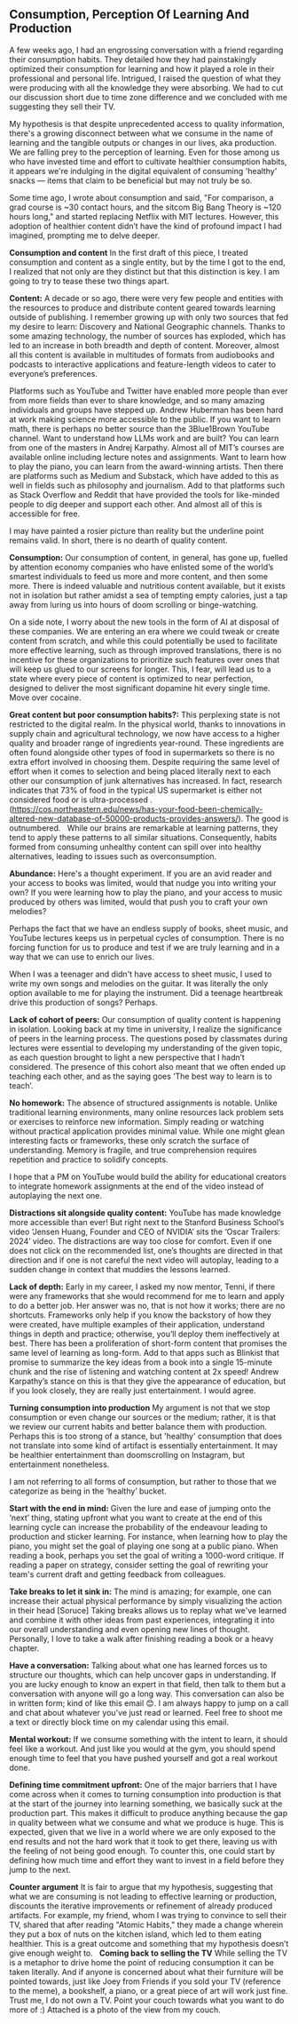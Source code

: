 ## Consumption, Perception Of Learning And Production

A few weeks ago, I had an engrossing conversation with a friend regarding their consumption habits. They detailed how they had painstakingly optimized their consumption for learning and how it played a role in their professional and personal life. Intrigued, I raised the question of what they were producing with all the knowledge they were absorbing. We had to cut our discussion short due to time zone difference and we concluded with me suggesting they sell their TV.

My hypothesis is that despite unprecedented access to quality information, there's a growing disconnect between what we consume in the name of learning and the tangible outputs or changes in our lives, aka production. We are falling prey to the perception of learning. Even for those among us who have invested time and effort to cultivate healthier consumption habits, it appears we're indulging in the digital equivalent of consuming 'healthy' snacks — items that claim to be beneficial but may not truly be so.

Some time ago, I wrote about consumption and said, "For comparison, a grad course is ~30 contact hours, and the sitcom Big Bang Theory is ~120 hours long," and started replacing Netflix with MIT lectures. However, this adoption of healthier content didn’t have the kind of profound impact I had imagined, prompting me to delve deeper.

**Consumption and content**
In the first draft of this piece, I treated consumption and content as a single entity, but by the time I got to the end, I realized that not only are they distinct but that this distinction is key. I am going to try to tease these two things apart.

**Content:** A decade or so ago, there were very few people and entities with the resources to produce and distribute content geared towards learning outside of publishing. I remember growing up with only two sources that fed my desire to learn: Discovery and National Geographic channels. Thanks to some amazing technology, the number of sources has exploded, which has led to an increase in both breadth and depth of content. Moreover, almost all this content is available in multitudes of formats from audiobooks and podcasts to interactive applications and feature-length videos to cater to everyone’s preferences.

Platforms such as YouTube and Twitter have enabled more people than ever from more fields than ever to share knowledge, and so many amazing individuals and groups have stepped up. Andrew Huberman has been hard at work making science more accessible to the public. If you want to learn math, there is perhaps no better source than the 3Blue1Brown YouTube channel. Want to understand how LLMs work and are built? You can learn from one of the masters in Andrej Karpathy. Almost all of MIT’s courses are available online including lecture notes and assignments. Want to learn how to play the piano, you can learn from the award-winning artists. Then there are platforms such as Medium and Substack, which have added to this as well in fields such as philosophy and journalism. Add to that platforms such as Stack Overflow and Reddit that have provided the tools for like-minded people to dig deeper and support each other. And almost all of this is accessible for free.

I may have painted a rosier picture than reality but the underline point remains valid. In short, there is no dearth of quality content.

**Consumption:** Our consumption of content, in general, has gone up, fuelled by attention economy companies who have enlisted some of the world’s smartest individuals to feed us more and more content, and then some more. There is indeed valuable and nutritious content available, but it exists not in isolation but rather amidst a sea of tempting empty calories, just a tap away from luring us into hours of doom scrolling or binge-watching.

On a side note, I worry about the new tools in the form of AI at disposal of these companies. We are entering an era where we could tweak or create content from scratch, and while this could potentially be used to facilitate more effective learning, such as through improved translations, there is no incentive for these organizations to prioritize such features over ones that will keep us glued to our screens for longer. This, I fear, will lead us to a state where every piece of content is optimized to near perfection, designed to deliver the most significant dopamine hit every single time. Move over cocaine.

**Great content but poor consumption habits?:** This perplexing state is not restricted to the digital realm. In the physical world, thanks to innovations in supply chain and agricultural technology, we now have access to a higher quality and broader range of ingredients year-round. These ingredients are often found alongside other types of food in supermarkets so there is no extra effort involved in choosing them. Despite requiring the same level of effort when it comes to selection and being placed literally next to each other our consumption of junk alternatives has increased. In fact, research indicates that 73% of food in the typical US supermarket is either not considered food or is ultra-processed .(https://cos.northeastern.edu/news/has-your-food-been-chemically-altered-new-database-of-50000-products-provides-answers/). The good is outnumbered. 
 
While our brains are remarkable at learning patterns, they tend to apply these patterns to all similar situations. Consequently, habits formed from consuming unhealthy content can spill over into healthy alternatives, leading to issues such as overconsumption.

**Abundance:** Here's a thought experiment. If you are an avid reader and your access to books was limited, would that nudge you into writing your own? If you were learning how to play the piano, and your access to music produced by others was limited, would that push you to craft your own melodies?

Perhaps the fact that we have an endless supply of books, sheet music, and YouTube lectures keeps us in perpetual cycles of consumption. There is no forcing function for us to produce and test if we are truly learning and in a way that we can use to enrich our lives.

When I was a teenager and didn't have access to sheet music, I used to write my own songs and melodies on the guitar. It was literally the only option available to me for playing the instrument. Did a teenage heartbreak drive this production of songs? Perhaps.

**Lack of cohort of peers:** Our consumption of quality content is happening in isolation. Looking back at my time in university, I realize the significance of peers in the learning process. The questions posed by classmates during lectures were essential to developing my understanding of the given topic, as each question brought to light a new perspective that I hadn’t considered. The presence of this cohort also meant that we often ended up teaching each other, and as the saying goes ’The best way to learn is to teach’.

**No homework:** The absence of structured assignments is notable. Unlike traditional learning environments, many online resources lack problem sets or exercises to reinforce new information. Simply reading or watching without practical application provides minimal value. While one might glean interesting facts or frameworks, these only scratch the surface of understanding. Memory is fragile, and true comprehension requires repetition and practice to solidify concepts.

I hope that a PM on YouTube would build the ability for educational creators to integrate homework assignments at the end of the video instead of autoplaying the next one.

**Distractions sit alongside quality content:** YouTube has made knowledge more accessible than ever! But right next to the Stanford Business School’s video ‘Jensen Huang, Founder and CEO of NVIDIA’ sits the ‘Oscar Trailers: 2024’ video. The distractions are way too close for comfort. Even if one does not click on the recommended list, one’s thoughts are directed in that direction and if one is not careful the next video will autoplay, leading to a sudden change in context that muddies the lessons learned.

**Lack of depth:** Early in my career, I asked my now mentor, Tenni, if there were any frameworks that she would recommend for me to learn and apply to do a better job. Her answer was no, that is not how it works; there are no shortcuts. Frameworks only help if you know the backstory of how they were created, have multiple examples of their application, understand things in depth and practice; otherwise, you’ll deploy them ineffectively at best. There has been a proliferation of short-form content that promises the same level of learning as long-form. Add to that apps such as Blinkist that promise to summarize the key ideas from a book into a single 15-minute chunk and the rise of listening and watching content at 2x speed! Andrew Karpathy’s stance on this is that they give the appearance of education, but if you look closely, they are really just entertainment. I would agree.

**Turning consumption into production**
My argument is not that we stop consumption or even change our sources or the medium; rather, it is that we review our current habits and better balance them with production. Perhaps this is too strong of a stance, but 'healthy' consumption that does not translate into some kind of artifact is essentially entertainment. It may be healthier entertainment than doomscrolling on Instagram, but entertainment nonetheless.

I am not referring to all forms of consumption, but rather to those that we categorize as being in the ‘healthy’ bucket.

**Start with the end in mind:** Given the lure and ease of jumping onto the ‘next’ thing, stating upfront what you want to create at the end of this learning cycle can increase the probability of the endeavour leading to production and sticker learning. For instance, when learning how to play the piano, you might set the goal of playing one song at a public piano. When reading a book, perhaps you set the goal of writing a 1000-word critique. If reading a paper on strategy, consider setting the goal of rewriting your team's current draft and getting feedback from colleagues.

**Take breaks to let it sink in:** The mind is amazing; for example, one can increase their actual physical performance by simply visualizing the action in their head [Soruce] Taking breaks allows us to replay what we've learned and combine it with other ideas from past experiences, integrating it into our overall understanding and even opening new lines of thought. Personally, I love to take a walk after finishing reading a book or a heavy chapter.

**Have a conversation:** Talking about what one has learned forces us to structure our thoughts, which can help uncover gaps in understanding. If you are lucky enough to know an expert in that field, then talk to them but a conversation with anyone will go a long way. This conversation can also be in written form; kind of like this email 😊. I am always happy to jump on a call and chat about whatever you've just read or learned. Feel free to shoot me a text or directly block time on my calendar using this email.

**Mental workout:** If we consume something with the intent to learn, it should feel like a workout. And just like you would at the gym, you should spend enough time to feel that you have pushed yourself and got a real workout done.

**Defining time commitment upfront:** One of the major barriers that I have come across when it comes to turning consumption into production is that at the start of the journey into learning something, we basically suck at the production part. This makes it difficult to produce anything because the gap in quality between what we consume and what we produce is huge. This is expected, given that we live in a world where we are only exposed to the end results and not the hard work that it took to get there, leaving us with the feeling of not being good enough. To counter this, one could start by defining how much time and effort they want to invest in a field before they jump to the next.

**Counter argument**
It is fair to argue that my hypothesis, suggesting that what we are consuming is not leading to effective learning or production, discounts the iterative improvements or refinement of already produced artifacts. For example, my friend, whom I was trying to convince to sell their TV, shared that after reading "Atomic Habits," they made a change wherein they put a box of nuts on the kitchen island, which led to them eating healthier. This is a great outcome and something that my hypothesis doesn’t give enough weight to. 
 
**Coming back to selling the TV**
While selling the TV is a metaphor to drive home the point of reducing consumption it can be taken literally. And if anyone is concerned about what their furniture will be pointed towards, just like Joey from Friends if you sold your TV (reference to the meme), a bookshelf, a piano, or a great piece of art will work just fine. Trust me, I do not own a TV. Point your couch towards what you want to do more of :) Attached is a photo of the view from my couch.